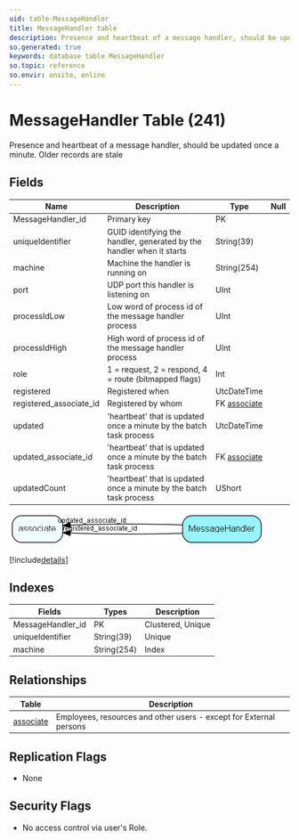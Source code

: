 ```yaml
---
uid: table-MessageHandler
title: MessageHandler table
description: Presence and heartbeat of a message handler, should be updated once a minute. Older records are stale
so.generated: true
keywords: database table MessageHandler
so.topic: reference
so.envir: onsite, online
---
```


# MessageHandler Table (241)

Presence and heartbeat of a message handler, should be updated once a minute. Older records are stale

## Fields

| Name | Description | Type | Null |
|------|-------------|------|:----:|
|MessageHandler\_id|Primary key|PK| |
|uniqueIdentifier|GUID identifying the handler, generated by the handler when it starts|String(39)| |
|machine|Machine the handler is running on|String(254)| |
|port|UDP port this handler is listening on|UInt| |
|processIdLow|Low word of process id of the message handler process|UInt| |
|processIdHigh|High word of process id of the message handler process|UInt| |
|role|1 = request, 2 = respond, 4 = route (bitmapped flags)|Int| |
|registered|Registered when|UtcDateTime| |
|registered\_associate\_id|Registered by whom|FK [associate](associate.md)| |
|updated|&apos;heartbeat&apos; that is updated once a minute by the batch task process|UtcDateTime| |
|updated\_associate\_id|&apos;heartbeat&apos; that is updated once a minute by the batch task process|FK [associate](associate.md)| |
|updatedCount|&apos;heartbeat&apos; that is updated once a minute by the batch task process|UShort| |


![MessageHandler table relationship diagram](./media/MessageHandler.png)

[!include[details](./includes/messagehandler.md)]

## Indexes

| Fields | Types | Description |
|--------|-------|-------------|
|MessageHandler\_id |PK |Clustered, Unique |
|uniqueIdentifier |String(39) |Unique |
|machine |String(254) |Index |

## Relationships

| Table|  Description |
|------|-------------|
|[associate](associate.md)  |Employees, resources and other users - except for External persons |


## Replication Flags

* None

## Security Flags

* No access control via user's Role.

